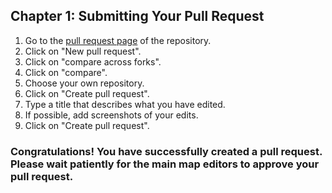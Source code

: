 ## Chapter 1: Submitting Your Pull Request

1. Go to the [pull request page](https://github.com/FreeHK-Lunity/project-HONGSHING/pulls) of the repository.
2. Click on "New pull request".
3. Click on "compare across forks".
4. Click on "compare".
5. Choose your own repository.
6. Click on "Create pull request".
7. Type a title that describes what you have edited.
8. If possible, add screenshots of your edits.
9. Click on "Create pull request".

### Congratulations! You have successfully created a pull request. Please wait patiently for the main map editors to approve your pull request.
